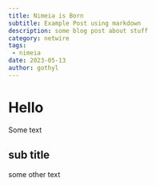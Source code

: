 ```yaml
---
title: Nimeia is Born
subtitle: Example Post using markdown
description: some blog post about stuff
category: netwire
tags: 
 - nimeia
date: 2023-05-13
author: gothyl
---
```


# Hello

Some text

## sub title

some other text
